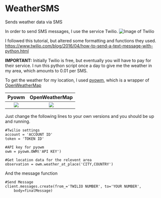 # WeatherSMS
Sends weather data via SMS

In order to send SMS messages, I use the service Twilio.
![Image of Twilio](https://www.twilio.com/marketing/bundles/company-brand/img/logos/red/twilio-logo-red.png)

I followed this tutorial, but altered some formatting and functions they used.
https://www.twilio.com/blog/2016/04/how-to-send-a-text-message-with-python.html

**IMPORTANT:** Initially Twilio is free, but eventually you will have to pay for their service. I run this python script once a day to give me the weather in my area, which amounts to 0.01 per SMS.

To get the weather for my location, I used [pyowm](https://github.com/csparpa/pyowm), which is a wrapper of [OpenWeatherMap](https://openweathermap.org/)

Pyowm             |  OpenWeatherMap
:-------------------------:|:-------------------------:
![](https://pyowm.readthedocs.io/en/latest/_images/180x180.png)  |  ![](https://openweathermap.org/themes/openweathermap/assets/img/openweather-negative-logo-RGB.png)

Just change the following lines to your own versions and you should be up and running.

```
#Twilio settings
account = 'ACCOUNT ID'
token = 'TOKEN ID'

#API key for pyowm
owm = pyowm.OWM('API KEY')

#Get location data for the relevent area
observation = owm.weather_at_place('CITY,COUNTRY')
```

And the message function
```
#Send Message
client.messages.create(from_='TWILIO NUMBER', to='YOUR NUMBER', 
    body=finalMessage)
```
